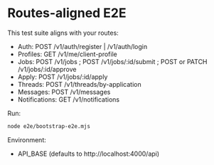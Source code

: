 # Routes-aligned E2E
This test suite aligns with your routes:
- Auth: POST /v1/auth/register | /v1/auth/login
- Profiles: GET /v1/me/client-profile
- Jobs: POST /v1/jobs ; POST /v1/jobs/:id/submit ; POST or PATCH /v1/jobs/:id/approve
- Apply: POST /v1/jobs/:id/apply
- Threads: POST /v1/threads/by-application
- Messages: POST /v1/messages
- Notifications: GET /v1/notifications

Run:
```bash
node e2e/bootstrap-e2e.mjs
```
Environment:
- API_BASE (defaults to http://localhost:4000/api)
